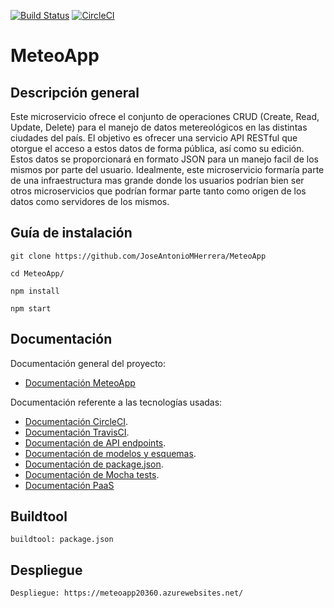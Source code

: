 [![Build Status](https://travis-ci.org/JoseAntonioMHerrera/MeteoApp.svg?branch=master)](https://travis-ci.org/JoseAntonioMHerrera/MeteoApp)
[![CircleCI](https://circleci.com/gh/JoseAntonioMHerrera/MeteoApp.svg?style=svg)](https://circleci.com/gh/JoseAntonioMHerrera/MeteoApp)
# MeteoApp

## Descripción general

Este microservicio ofrece el conjunto de operaciones CRUD (Create, Read, Update, Delete) para el manejo de datos metereológicos en las distintas ciudades del país. El objetivo es ofrecer una servicio API RESTful que otorgue el acceso a estos datos de forma pública, así como su edición. Estos datos se proporcionará en formato JSON para un manejo facil de los mismos por parte del usuario. Idealmente, este microservicio formaría parte de una infraestructura mas grande donde los usuarios podrían bien ser otros microservicios que podrían formar parte tanto como origen de los datos como servidores de los mismos.

## Guía de instalación

```
git clone https://github.com/JoseAntonioMHerrera/MeteoApp

cd MeteoApp/

npm install

npm start
```

## Documentación

Documentación general del proyecto:

* [Documentación MeteoApp](https://github.com/JoseAntonioMHerrera/MeteoApp/blob/master/doc/MeteoApp.md)

Documentación referente a las tecnologías usadas:

* [Documentación CircleCI](https://github.com/JoseAntonioMHerrera/MeteoApp/blob/master/doc/circle_ci_documentacion.md).
* [Documentación TravisCI](https://github.com/JoseAntonioMHerrera/MeteoApp/blob/master/doc/travis_ci_documentacion.md).
* [Documentación de API endpoints](https://github.com/JoseAntonioMHerrera/MeteoApp/blob/master/doc/api_endpoints_documentacion.md).
* [Documentación de modelos y esquemas](https://github.com/JoseAntonioMHerrera/MeteoApp/blob/master/doc/modelos_esquemas_documentacion.md).
* [Documentación de package.json](https://github.com/JoseAntonioMHerrera/MeteoApp/blob/master/doc/package_json_documentacion.md).
* [Documentación de Mocha tests](https://github.com/JoseAntonioMHerrera/MeteoApp/blob/master/doc/mocha_test_documentacion.md).
* [Documentación PaaS](https://github.com/JoseAntonioMHerrera/MeteoApp/blob/master/doc/paas_documentacion.md)

## Buildtool

```
buildtool: package.json

```

## Despliegue

```
Despliegue: https://meteoapp20360.azurewebsites.net/
```